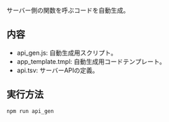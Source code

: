 サーバー側の関数を呼ぶコードを自動生成。

## 内容
- api_gen.js: 自動生成用スクリプト。
- app_template.tmpl: 自動生成用コードテンプレート。
- api.tsv: サーバーAPIの定義。 

## 実行方法

```
npm run api_gen
```

